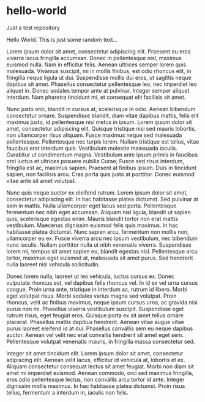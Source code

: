 # hello-world
Just a test repository

Hello World. This is just some random text...

Lorem ipsum dolor sit amet, consectetur adipiscing elit. Praesent eu eros viverra lacus fringilla accumsan. Donec in pellentesque nisl, maximus euismod nulla. Nam in efficitur felis. Aenean ultrices semper lorem quis malesuada. Vivamus suscipit, mi in mollis finibus, est odio rhoncus elit, in fringilla neque ligula ut dui. Suspendisse mollis dui eros, ut sagittis neque dapibus sit amet. Phasellus consectetur pellentesque leo, nec imperdiet leo aliquet in. Donec sodales tempor ante at pulvinar. Integer semper aliquet interdum. Nam pharetra tincidunt mi, et consequat elit facilisis sit amet.

Nunc justo orci, blandit in cursus at, scelerisque in odio. Aenean bibendum consectetur ornare. Suspendisse blandit, diam vitae dapibus mattis, felis elit maximus justo, id pellentesque nisi metus in ipsum. Lorem ipsum dolor sit amet, consectetur adipiscing elit. Quisque tristique nisi sed mauris lobortis, non ullamcorper risus aliquam. Fusce maximus neque sed malesuada pellentesque. Pellentesque nec turpis lorem. Nullam tristique est tellus, vitae faucibus erat interdum quis. Vestibulum molestie malesuada iaculis. Curabitur ut condimentum magna. Vestibulum ante ipsum primis in faucibus orci luctus et ultrices posuere cubilia Curae; Fusce sed risus interdum, fringilla est ac, maximus sapien. Praesent at finibus ipsum. Duis in tincidunt sapien, non facilisis arcu. Cras porta quis justo at porttitor. Donec euismod vitae ante sit amet volutpat.

Nunc quis neque auctor ex eleifend rutrum. Lorem ipsum dolor sit amet, consectetur adipiscing elit. In hac habitasse platea dictumst. Sed pulvinar at sem in mattis. Nulla ullamcorper eget lacus sed porta. Pellentesque fermentum nec nibh eget accumsan. Aliquam nisl ligula, blandit ut sapien quis, scelerisque egestas enim. Mauris blandit tortor non erat mattis vestibulum. Maecenas dignissim euismod felis quis maximus. In hac habitasse platea dictumst. Nunc sapien arcu, fermentum non mollis non, ullamcorper eu ex. Fusce viverra arcu nec ipsum vestibulum, nec bibendum nunc iaculis. Nullam porttitor nulla ut nibh venenatis viverra. Suspendisse lorem mi, tempus sit amet sapien eu, blandit egestas nisl. Pellentesque arcu tortor, maximus eget euismod at, malesuada sit amet purus. Sed hendrerit nulla laoreet nisl vehicula sollicitudin.

Donec lorem nulla, laoreet ut leo vehicula, luctus cursus ex. Donec vulputate rhoncus est, vel dapibus felis rhoncus vel. In id ex vel urna cursus congue. Proin urna ante, tristique in interdum ac, rutrum id libero. Morbi eget volutpat risus. Morbi sodales varius magna sed volutpat. Proin rhoncus, velit ac finibus maximus, neque ipsum cursus urna, ac gravida nisi purus non mi. Phasellus viverra vestibulum suscipit. Suspendisse eget rutrum risus, eget feugiat eros. Quisque porta ex sit amet tellus ornare placerat. Phasellus mattis dapibus hendrerit. Aenean vitae augue vitae purus laoreet eleifend id at dui. Phasellus convallis sem eu neque dapibus auctor. Aenean vel velit nec erat convallis hendrerit sit amet eget sem. Pellentesque volutpat venenatis mauris, in fringilla massa consectetur sed.

Integer sit amet tincidunt elit. Lorem ipsum dolor sit amet, consectetur adipiscing elit. Aenean velit lacus, efficitur id vehicula at, lobortis et ex. Aliquam consectetur consequat lectus sit amet feugiat. Morbi non diam sit amet mi imperdiet euismod. Aenean commodo, orci sed maximus fringilla, eros odio pellentesque lectus, non convallis arcu tortor id ante. Integer dignissim mollis maximus. In hac habitasse platea dictumst. Proin risus tellus, fermentum a interdum in, iaculis non felis.

